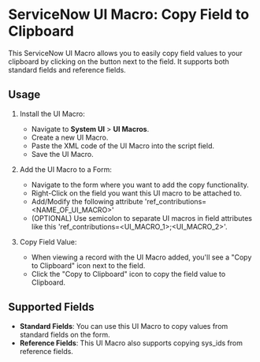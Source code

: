 # ServiceNow UI Macro: Copy Field to Clipboard

This ServiceNow UI Macro allows you to easily copy field values to your clipboard by clicking on the button next to the field. It supports both standard fields and reference fields.

## Usage

1. Install the UI Macro:
   - Navigate to **System UI** > **UI Macros**.
   - Create a new UI Macro.
   - Paste the XML code of the UI Macro into the script field.
   - Save the UI Macro.

2. Add the UI Macro to a Form:
   - Navigate to the form where you want to add the copy functionality.
   - Right-Click on the field you want this UI macro to be attached to.
   - Add/Modify the following attribute 'ref_contributions=<NAME_OF_UI_MACRO>'
   - (OPTIONAL) Use semicolon to separate UI macros in field attributes like this 'ref_contributions=<UI_MACRO_1>;<UI_MACRO_2>'.

3. Copy Field Value:
   - When viewing a record with the UI Macro added, you'll see a "Copy to Clipboard" icon next to the field.
   - Click the "Copy to Clipboard" icon to copy the field value to Clipboard.

## Supported Fields

- **Standard Fields**: You can use this UI Macro to copy values from standard fields on the form.
- **Reference Fields**: This UI Macro also supports copying sys_ids from reference fields.
